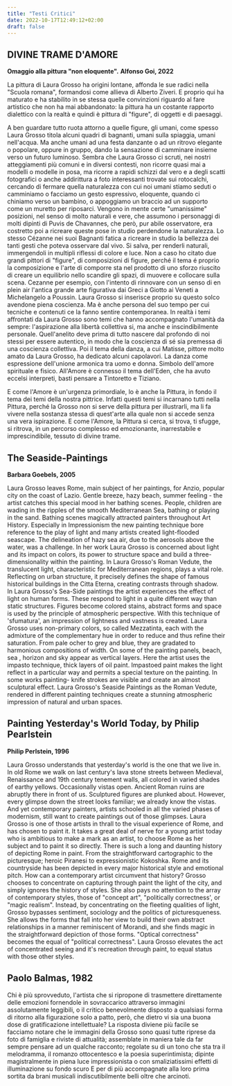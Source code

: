```yaml
---
title: "Testi Critici"
date: 2022-10-17T12:49:12+02:00
draft: false
---
```

## DIVINE TRAME D'AMORE
__Omaggio alla pittura "non eloquente".__
__Alfonso Goi, 2022__

La pittura di Laura Grosso ha origini lontane, affonda le sue radici nella "Scuola romana", formandosi come allieva di Alberto Ziveri. E proprio qui ha maturato e ha stabilito in se stessa quelle convinzioni riguardo al fare artistico che non ha mai abbandonato: la pittura ha un costante rapporto dialettico con la realtà e quindi è pittura di "figure", di oggetti e di paesaggi.

A ben guardare tutto ruota attorno a quelle figure, gli umani, come spesso Laura Grosso titola alcuni quadri di bagnanti, umani sulla spiaggia, umani nell'acqua. Ma anche umani ad una festa danzante o ad un ritrovo elegante o popolare, oppure in gruppo, dando la sensazione di camminare insieme verso un futuro luminoso.
Sembra che Laura Grosso ci scruti, nei nostri atteggiamenti più comuni e in diversi contesti, non ricorre quasi mai a modelli o modelle in posa, ma ricorre a rapidi schizzi dal vero e a degli scatti fotografici o anche addirittura a foto interessanti trovate sui rotocalchi, cercando di fermare quella naturalezza con cui noi umani stiamo seduti o camminiamo o facciamo un gesto espressivo, eloquente, quando ci chiniamo verso un bambino, o appoggiamo un braccio ad un supporto come un muretto per riposarci. Vengono in mente certe "umanissime" posizioni, nel senso di molto naturali e vere, che assumono i personaggi di molti dipinti di Puvis de Chavannes, che però, pur abile osservatore, era costretto poi a ricreare queste pose in studio perdendone la naturalezza. Lo stesso Cézanne nei suoi Bagnanti fatica a ricreare in studio la bellezza dei tanti gesti che poteva osservare dal vivo. Si salva, per renderli naturali, immergendoli in multipli riflessi di colore e luce. Non a caso ho citato due grandi pittori di "figure", di composizioni di figure, perché il tema é proprio la composizione e l'arte di comporre sta nel prodotto di uno sforzo riuscito di creare un equilibrio nello scandire gli spazi, di muovere e collocare sulla scena.
Cezanne per esempio, con l'intento di rinnovare con un senso di en plein air l'antica grande arte figurativa dai Greci a Giotto ai Veneti a Michelangelo a Poussin. Laura Grosso si inserisce proprio su questo solco avendone piena coscienza. Ma è anche persona del suo tempo per cui tecniche e contenuti ce la fanno sentire contemporanea.
In realtà i temi affrontati da Laura Grosso sono temi che hanno accompagnato l'umanità da sempre: l'aspirazione alla libertà collettiva si, ma anche e inscindibilmente personale. Quell'anelito deve prima di tutto nascere dal profondo di noi stessi per essere autentico, in modo che la coscienza di sé sia premessa di una   coscienza collettiva.
Poi il tema della danza, a cui Matisse, pittore molto amato da Laura Grosso, ha dedicato alcuni capolavori. La danza come espressione dell'unione armonica tra uomo e donna. Simbolo dell'amore spirituale e fisico.
All'Amore è connesso il tema dell'Eden, che ha avuto eccelsi interpreti, basti pensare a Tintoretto e Tiziano.
 
E come l'Amore è un'urgenza primordiale, lo è anche la Pittura, in fondo il tema dei temi della nostra pittrice. Infatti questi temi si incarnano tutti nella Pittura, perché la Grosso non si serve della pittura per illustrarli, ma li fa vivere nella sostanza stessa di quest'arte alla quale non si accede senza una vera ispirazione.
E come l'Amore, la Pittura si cerca, si trova, ti sfugge, si ritrova, in un percorso complesso ed emozionante, inarrestabile e imprescindibile, tessuto di divine trame.
 
## The Seaside-Paintings
__Barbara Goebels, 2005__

Laura Grosso leaves Rome, main subject of her paintings, for Anzio, popular city on the coast of Lazio. 
Gentle breeze, hazy beach, summer feeling - the artist catches this special mood in her bathing scenes. People, children are wading in the ripples of the smooth Mediterranean Sea, bathing or playing in the sand.
Bathing scenes magically attracted painters throughout Art History. Especially in Impressionism the new painting technique bore reference to the play of light and many artists created light-flooded seascape.
The delineation of hazy sea air, due to the aerosols above the water, was a challenge.
 In her work Laura Grosso is concerned about light and its impact on colors, its power to structure space and build  a three-dimensionality within the painting.
In Laura Grosso's Roman Vedute, the translucent light, characteristic for Mediterranean regions, plays a vital role. Reflecting on urban structure, it precisely defines the shape of famous historical buildings in the Citta Eterna, creating contrasts through shadow.  
In Laura Grosso's Sea-Side paintings the artist experiences the effect of light on human forms. These respond to light in a quite different way than static structures.  Figures  become colored stains, abstract forms and space is used by the principle of atmospheric perspective. With this technique of 'sfumatura', an impression of  lightness and vastness is created.
Laura Grosso uses non-primary colors, so called Mezzatinta, each with the admixture of the complementary hue in order to reduce and thus refine their saturation. From pale ocher to grey and blue, they are gradated to harmonious compositions of width. On some  of the painting panels, beach, sea , horizon and sky appear  as vertical layers. Here the artist uses the impasto technique, thick layers of oil paint.
Impastoed paint makes the light reflect in a particular way and permits a special texture on the painting. In some works painting- knife strokes are visible and create an almost sculptural effect.
Laura Grosso's Seaside Paintings as the Roman Vedute, rendered in different painting techniques create a stunning atmospheric impression of natural and urban spaces.

## Painting Yesterday's World Today, by Philip Pearlstein
__Philip Perlstein, 1996__

Laura Grosso understands that yesterday's world is the one that we live in. In old Rome we walk on last century's lava stone streets between Medieval, Renaissance and 19th century tenement walls, all colored in varied shades of earthy yellows. Occasionally vistas open. Ancient Roman ruins are abruptly there in front of us. Sculptured figures are plunked about. However, every glimpse down the street looks familiar; we already know the vistas. And yet contemporary painters, artists schooled in all the varied phases of modernism, still want to create paintings out of those glimpses. Laura Grosso is one of those artists in thrall to the visual experience of Rome, and has chosen to paint it. It takes a great deal of nerve for a young artist today who is ambitious to make a mark as an artist, to choose Rome as her subject and to paint it so directly. There is such a long and daunting history of depicting Rome in paint. From the straightforward cartographic to the picturesque; heroic Piranesi to expressionistic Kokoshka. Rome and its countryside has been depicted in every major historical style and emotional pitch. How can a contemporary artist circumvent that history?                                                                                                                                              Grosso chooses to concentrate on capturing through paint the light of the city, and simply ignores the history of styles. She also pays no attention to the array of contemporary styles, those of "concept art", "politically correctness', or "magic realism". Instead, by concentrating on the fleeting qualities of light, Grosso bypasses sentiment, sociology and the politics of picturesqueness. She allows the forms that fall into her view to build their own abstract relationships in a manner reminiscent of Morandi, and she finds magic in the straightforward depiction of those forms. "Optical correctness" becomes the equal of "political correctness". Laura Grosso elevates the act of concentrated seeing and it's recreation through paint, to equal status with those other styles.

## Paolo Balmas, 1982

Chi è più sprovveduto, l'artista che si ripropone di trasmettere direttamente delle emozioni fornendole in sovraccarico attraverso immagini assolutamente leggibili, o il critico benevolmente disposto a qualsiasi forma di ritorno alla figurazione solo a patto, però, che dietro vi sia una buona dose di gratificazione intellettuale?
La risposta diviene più facile se facciamo notare che le immagini della Grosso sono quasi tutte riprese da foto di famiglia e riviste di attualità; assemblate in maniera tale da far sempre pensare ad un qualche racconto; regolate su di un tono che sta tra il melodramma, il romanzo ottocentesco e la poesia superintimista; dipinte magistralmente in piena luce impressionista o con smaliziatissimi effetti di illuminazione su fondo scuro
E per di più accompagnate alla loro prima sortita da brani musicali indiscutibilmente belli oltre che arcinoti.